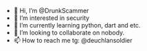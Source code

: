 - 👋 Hi, I’m @DrunkScammer
- 👀 I’m interested in security
- 🌱 I’m currently learning python, dart and etc.
- 💞️ I’m looking to collaborate on nobody.
- 📫 How to reach me tg: @deuchlansoldier

<!---
DrunkScammer/DrunkScammer is a ✨ special ✨ repository because its `README.md` (this file) appears on your GitHub profile.
You can click the Preview link to take a look at your changes.
--->
